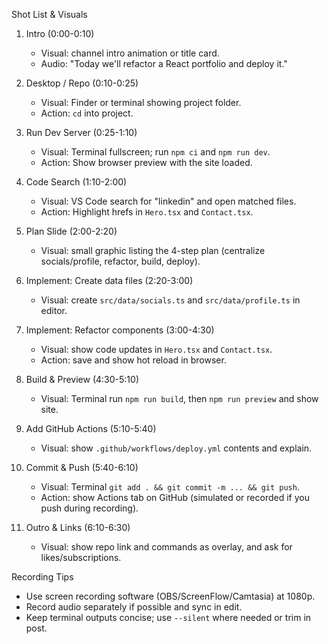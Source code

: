 Shot List & Visuals

1. Intro (0:00-0:10)
   - Visual: channel intro animation or title card.
   - Audio: "Today we'll refactor a React portfolio and deploy it."

2. Desktop / Repo (0:10-0:25)
   - Visual: Finder or terminal showing project folder.
   - Action: `cd` into project.

3. Run Dev Server (0:25-1:10)
   - Visual: Terminal fullscreen; run `npm ci` and `npm run dev`.
   - Action: Show browser preview with the site loaded.

4. Code Search (1:10-2:00)
   - Visual: VS Code search for "linkedin" and open matched files.
   - Action: Highlight hrefs in `Hero.tsx` and `Contact.tsx`.

5. Plan Slide (2:00-2:20)
   - Visual: small graphic listing the 4-step plan (centralize socials/profile, refactor, build, deploy).

6. Implement: Create data files (2:20-3:00)
   - Visual: create `src/data/socials.ts` and `src/data/profile.ts` in editor.

7. Implement: Refactor components (3:00-4:30)
   - Visual: show code updates in `Hero.tsx` and `Contact.tsx`.
   - Action: save and show hot reload in browser.

8. Build & Preview (4:30-5:10)
   - Visual: Terminal run `npm run build`, then `npm run preview` and show site.

9. Add GitHub Actions (5:10-5:40)
   - Visual: show `.github/workflows/deploy.yml` contents and explain.

10. Commit & Push (5:40-6:10)
    - Visual: Terminal `git add . && git commit -m ... && git push`.
    - Action: show Actions tab on GitHub (simulated or recorded if you push during recording).

11. Outro & Links (6:10-6:30)
    - Visual: show repo link and commands as overlay, and ask for likes/subscriptions.

Recording Tips
- Use screen recording software (OBS/ScreenFlow/Camtasia) at 1080p.
- Record audio separately if possible and sync in edit.
- Keep terminal outputs concise; use `--silent` where needed or trim in post.

